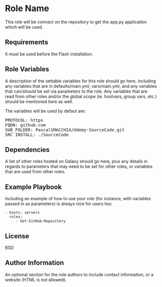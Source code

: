 Role Name
=========

This role will be connect on the repository to get the app.py application which will be used.

Requirements
------------

It must be used before the Flash installation.

Role Variables
--------------

A description of the settable variables for this role should go here, including any variables that are in defaults/main.yml, vars/main.yml, and any variables that can/should be set via parameters to the role. Any variables that are read from other roles and/or the global scope (ie. hostvars, group vars, etc.) should be mentioned here as well.

The variables will be used by defaut are:

<PRE>
PROTOCOL: https
FQDN: github.com
SUB_FOLDER: PascalSMACCHIA/Udemy-SourceCode.git
SRC_INSTALL: ./SourceCode
</PRE>

Dependencies
------------

A list of other roles hosted on Galaxy should go here, plus any details in regards to parameters that may need to be set for other roles, or variables that are used from other roles.

Example Playbook
----------------

Including an example of how to use your role (for instance, with variables passed in as parameters) is always nice for users too:

    - hosts: servers
      roles:
         - Get-GitHub-Repository

License
-------

BSD

Author Information
------------------

An optional section for the role authors to include contact information, or a website (HTML is not allowed).
